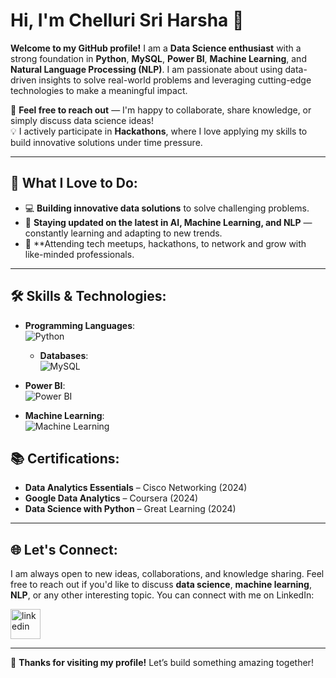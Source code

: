 # Hi, I'm **Chelluri Sri Harsha** 👋

**Welcome to my GitHub profile!** I am a **Data Science enthusiast** with a strong foundation in **Python**, **MySQL**, **Power BI**, **Machine Learning**, and **Natural Language Processing (NLP)**. I am passionate about using data-driven insights to solve real-world problems and leveraging cutting-edge technologies to make a meaningful impact.

💬 **Feel free to reach out** — I'm happy to collaborate, share knowledge, or simply discuss data science ideas!  
💡 I actively participate in **Hackathons**, where I love applying my skills to build innovative solutions under time pressure.

---

## 🌟 **What I Love to Do**:

- 💻 **Building innovative data solutions** to solve challenging problems.
- 📰 **Staying updated on the latest in AI, Machine Learning, and NLP** — constantly learning and adapting to new trends.
- 🎤 **Attending tech meetups, hackathons, to network and grow with like-minded professionals.


---

## 🛠️ **Skills & Technologies**:

- **Programming Languages**:  
  ![Python](https://img.icons8.com/color/48/python--v1.png)  

  
  - **Databases**:  
  ![MySQL](https://img.icons8.com/color/48/mysql-logo.png)  
  

- **Power BI**:  
  ![Power BI](https://img.icons8.com/color/48/power-bi.png)  


- **Machine Learning**:  
  ![Machine Learning](https://img.icons8.com/color/48/artificial-intelligence.png)  


## 📚 **Certifications**:
- **Data Analytics Essentials** – Cisco Networking (2024)
- **Google Data Analytics** – Coursera (2024)
- **Data Science with Python** – Great Learning (2024)

---

## 🌐 **Let's Connect**:

I am always open to new ideas, collaborations, and knowledge sharing. Feel free to reach out if you'd like to discuss **data science**, **machine learning**, **NLP**, or any other interesting topic. You can connect with me on LinkedIn:

<a href="https://www.linkedin.com/in/chellurisriharsha/">
  <img width="48" height="48" src="https://img.icons8.com/color/48/linkedin.png" alt="linkedin"/>
</a>

---

🚀 **Thanks for visiting my profile!** Let’s build something amazing together!
